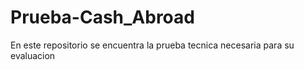 # Prueba-Cash_Abroad
En este repositorio se encuentra la prueba tecnica necesaria para su evaluacion
